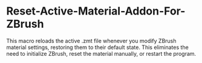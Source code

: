 # Reset-Active-Material-Addon-For-ZBrush
This macro reloads the active .zmt file whenever you modify ZBrush material settings, restoring them to their default state. This eliminates the need to initialize ZBrush, reset the material manually, or restart the program.
